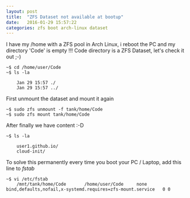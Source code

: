 ```yaml
---
layout: post
title:  "ZFS Dataset not available at bootup"
date:   2016-01-29 15:57:22
categories: zfs boot arch-linux dataset
---
```


I have my /home with a ZFS pool in Arch Linux, i reboot the PC and my directory 'Code' is empty !!!
Code directory is a ZFS Dataset, let's check it out ;-)


    ~$ cd /home/user/Code
    ~$ ls -la
        
        Jan 29 15:57 ./
        Jan 29 15:57 ../
    
First unmount the dataset and mount it again

    ~$ sudo zfs unmount -f tank/home/Code
    ~$ sudo zfs mount tank/home/Code


After finally we have content :-D

    ~$ ls -la

        user1.github.io/
        cloud-init/
        
To solve this permanently every time you boot your PC / Laptop, add this line to _fstab_

    ~$ vi /etc/fstab
        /mnt/tank/home/Code       /home/user/Code     none    bind,defaults,nofail,x-systemd.requires=zfs-mount.service   0 0


